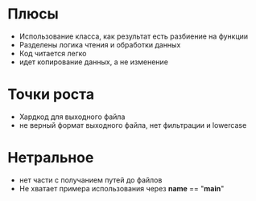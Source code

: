 # Плюсы
* Использование класса, как результат есть разбиение на функции
* Разделены логика чтения и обработки данных
* Код читается легко
* идет копирование данных, а не изменение


# Точки роста
* Хардкод для выходного файла
* не верный формат выходного файла, нет фильтрации и lowercase

# Нетральное
* нет части с получанием путей до файлов
* Не хватает примера использования через __name__ == "__main__"